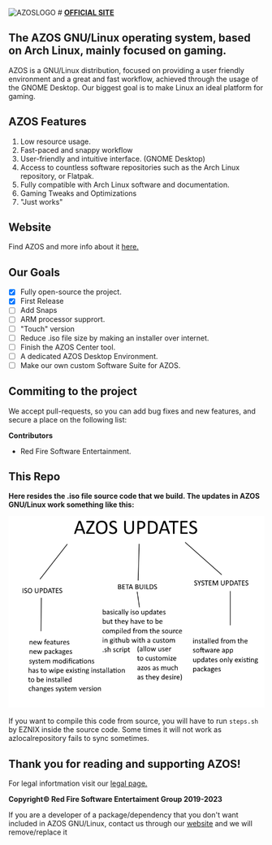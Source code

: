 ![AZOSLOGO](https://github.com/RedFireSoftwareEntertainment/AZOS-GNU-Linux/assets/98542488/5d05d7cd-22bb-4110-b638-f640515d7bd5) # [**OFFICIAL SITE**](https://sites.google.com/view/azosofficialsite/home)

## **The AZOS GNU/Linux operating system, based on Arch Linux, mainly focused on gaming.**

AZOS is a GNU/Linux distribution, focused on providing a user friendly environment and a great and fast workflow, achieved through the usage of the GNOME Desktop. Our biggest goal is to make Linux an ideal platform for gaming.

## AZOS Features
 

 1. Low resource usage.
 2. Fast-paced and snappy workflow
 3. User-friendly and intuitive interface. (GNOME Desktop)
 4. Access to countless software repositories such as the Arch Linux repository, or Flatpak. 
 5. Fully compatible with Arch Linux software and documentation.
 6. Gaming Tweaks and Optimizations
 7. "Just works"

## Website
Find AZOS and more info about it [here.](https://sites.google.com/view/azosofficialsite/home)
 
 
## Our Goals

 

 - [x] Fully open-source the project.
 - [x] First Release
 - [ ] Add Snaps
 - [ ] ARM processor supprort.
 - [ ] "Touch" version
 - [ ] Reduce .iso file size by making an installer over internet.
 - [ ] Finish the AZOS Center tool.
 - [ ] A dedicated AZOS Desktop Environment.
 - [ ] Make our own custom Software Suite for AZOS.

## Commiting to the project
We accept pull-requests, so you can add bug fixes and new features, and secure a place on the following list:

**Contributors**

 - Red Fire Software Entertainment.

## **This Repo**

**Here resides the .iso file source code that we build. The updates in AZOS GNU/Linux work something like this:**

![Screenshot](https://github.com/RedFireSoftwareEntertainment/AZOS-GNU-Linux/blob/main/screenshots/howupdateswork.png?raw=true)

If you want to compile this code from source, you will have to run `steps.sh` by EZNIX inside the source code. Some times it will not work as azlocalrepository fails to sync sometimes.


## **Thank you for reading and supporting AZOS!**

For legal infortmation visit our [legal page.](https://sites.google.com/view/azosofficialsite/legal)

**Copyright© Red Fire Software Entertaiment Group 2019-2023** 

If you are a developer of a package/dependency that you don't want included in AZOS GNU/Linux, contact us through our [website](https://sites.google.com/view/azosofficialsite/contact-us) and we will remove/replace it
